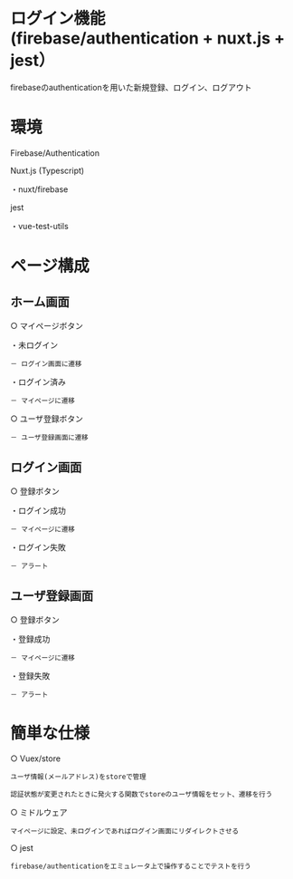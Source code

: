 # ログイン機能 (firebase/authentication + nuxt.js + jest）

firebaseのauthenticationを用いた新規登録、ログイン、ログアウト

# 環境

Firebase/Authentication

Nuxt.js (Typescript)

  ・nuxt/firebase
  
jest

  ・vue-test-utils
  
# ページ構成

## ホーム画面
 
 ○ マイページボタン
 
  ・未ログイン
   
    － ログイン画面に遷移
     
     
  ・ログイン済み
   
    － マイページに遷移
 
 
 ○ ユーザ登録ボタン
 
    － ユーザ登録画面に遷移
 
 
## ログイン画面
 
○ 登録ボタン

  ・ログイン成功
    
    － マイページに遷移
    
    
  ・ログイン失敗
    
    － アラート
      
## ユーザ登録画面

○ 登録ボタン
  
  ・登録成功
      
    － マイページに遷移
      
     
  ・登録失敗
      
    － アラート
    

# 簡単な仕様
○ Vuex/store
  
    ユーザ情報(メールアドレス)をstoreで管理
      
    認証状態が変更されたときに発火する関数でstoreのユーザ情報をセット、遷移を行う
      
  
○ ミドルウェア
  
    マイページに設定、未ログインであればログイン画面にリダイレクトさせる
    

○ jest
  
    firebase/authenticationをエミュレータ上で操作することでテストを行う
  
  



